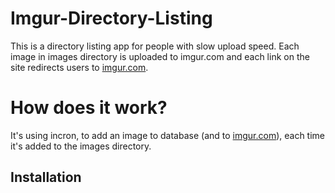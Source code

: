 # Imgur-Directory-Listing

This is a directory listing app for people with slow upload speed. Each image in images directory is uploaded to imgur.com and each link on the site redirects users to [imgur.com](http://imgur.com).

# How does it work?

It's using incron, to add an image to database (and to [imgur.com](http://imgur.com)), each time it's added to the images directory. 

## Installation

